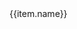   <div class="home-for" v-for="(item,index) in $router.options.routes" :key="index">
      <div v-for="(item,index) in item.children" :key="index">        
        <router-link :to="`${item.path}`">{{item.name}}</router-link>  
      </div>
    </div>
    <router-view></router-view>